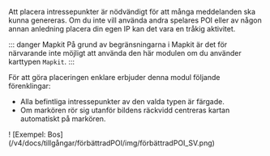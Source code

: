 Att placera intressepunkter är nödvändigt för att många meddelanden ska kunna genereras. Om du inte vill använda andra spelares POI eller av någon annan anledning placera din egen IP kan det vara en tråkig aktivitet.

::: danger Mapkit
På grund av begränsningarna i Mapkit är det för närvarande inte möjligt att använda den här modulen om du använder karttypen `Mapkit`.
:::

För att göra placeringen enklare erbjuder denna modul följande förenklingar:
* Alla befintliga intressepunkter av den valda typen är färgade.
* Om markören rör sig utanför bildens räckvidd centreras kartan automatiskt på markören.

! [Exempel: Bos] (/v4/docs/tillgångar/förbättradPOI/img/förbättradPOI_SV.png)